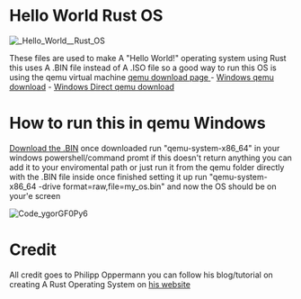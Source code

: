 # Hello World Rust OS

![_Hello_World__Rust_OS](https://user-images.githubusercontent.com/119659110/213738815-b9a7cc42-d348-4980-b920-f715781c3e8d.png)

These files are used to make A "Hello World!" operating system using Rust
this uses A .BIN file instead of A .ISO file so a good way to run this OS is using the qemu virtual machine [qemu download page ](https://www.qemu.org/download) - [Windows qemu download](https://qemu.weilnetz.de/w64/) - [Windows Direct qemu download](https://qemu.weilnetz.de/w64/qemu-w64-setup-20221230.exe)


# How to run this in qemu Windows
[Download the .BIN](https://github.com/interstellarfrog/-Hello-World-Rust-OS/raw/main/my_os.bin) once downloaded run "qemu-system-x86_64" in your windows powershell/command promt if this doesn't return anything you can add it to your enviromental path or just run it from the qemu folder directly with the .BIN file inside once finished setting it up run "qemu-system-x86_64 -drive format=raw,file=my_os.bin"
and now the OS should be on your'e screen


![Code_ygorGF0Py6](https://user-images.githubusercontent.com/119659110/213742343-bd605879-df1e-472a-9486-32bd6cd18a22.png)


# Credit 

All credit goes to Philipp Oppermann you can follow his blog/tutorial on creating A Rust Operating System on [his website](https://os.phil-opp.com/)
